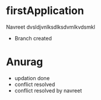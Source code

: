 # firstApplication


  Navreet
dvsldjvnlksdlksdvmlkvdsmkl
* Branch created

# Anurag
  * updation done
  * conflict resolved
* conflict resolved by navreet



